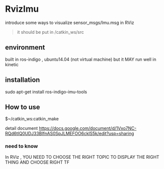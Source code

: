 # RvizImu
introduce some ways to visualize sensor_msgs/Imu.msg in RViz
>it should be put in /catkin_ws/src

## environment
built in ros-indigo , ubuntu14.04 (not virtual machine) 
but it MAY run well in kinetic
## installation
sudo apt-get install ros-indigo-imu-tools
## How to use 
$~/catkin_ws:catkin_make

detail document
https://docs.google.com/document/d/1Vxo7NC-RQd6tIQ0UDJ33BIfnAS0SpJLMEFOO6cklS5k/edit?usp=sharing
### need to know
In RViz , YOU NEED TO CHOOSE THE RIGHT TOPIC TO DISPLAY THE RIGHT THING
AND CHOOSE RIGHT TF

